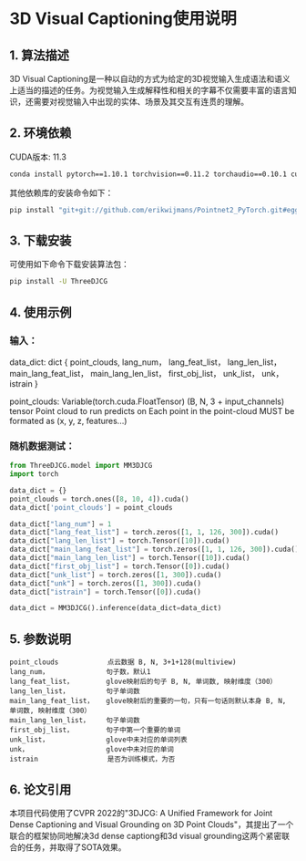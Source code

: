 # 3D Visual Captioning使用说明

## 1. 算法描述

3D Visual Captioning是一种以自动的方式为给定的3D视觉输入生成语法和语义上适当的描述的任务。为视觉输入生成解释性和相关的字幕不仅需要丰富的语言知识，还需要对视觉输入中出现的实体、场景及其交互有连贯的理解。

## 2. 环境依赖

CUDA版本: 11.3
```bash
conda install pytorch==1.10.1 torchvision==0.11.2 torchaudio==0.10.1 cudatoolkit=11.3 -c pytorch -c conda-forge
```

其他依赖库的安装命令如下：
```bash
pip install "git+git://github.com/erikwijmans/Pointnet2_PyTorch.git#egg=pointnet2_ops&subdirectory=pointnet2_ops_lib"
```

## 3. 下载安装

可使用如下命令下载安装算法包：
```bash
pip install -U ThreeDJCG
```

## 4. 使用示例

### 输入：
data_dict: dict
        {
            point_clouds,
            lang_num，
            lang_feat_list，
            lang_len_list，
            main_lang_feat_list，
            main_lang_len_list，
            first_obj_list，
            unk_list，
            unk，
            istrain
        }

point_clouds: Variable(torch.cuda.FloatTensor)
        (B, N, 3 + input_channels) tensor
        Point cloud to run predicts on
        Each point in the point-cloud MUST
        be formated as (x, y, z, features...)

### 随机数据测试：

```python
from ThreeDJCG.model import MM3DJCG
import torch

data_dict = {}
point_clouds = torch.ones([8, 10, 4]).cuda()
data_dict['point_clouds'] = point_clouds

data_dict["lang_num"] = 1
data_dict["lang_feat_list"] = torch.zeros([1, 1, 126, 300]).cuda()
data_dict["lang_len_list"] = torch.Tensor([10]).cuda()
data_dict["main_lang_feat_list"] = torch.zeros([1, 1, 126, 300]).cuda()
data_dict["main_lang_len_list"] = torch.Tensor([10]).cuda()
data_dict["first_obj_list"] = torch.Tensor([0]).cuda()
data_dict["unk_list"] = torch.zeros([1, 300]).cuda()
data_dict["unk"] = torch.zeros([1, 300]).cuda()
data_dict["istrain"] = torch.Tensor([0]).cuda()

data_dict = MM3DJCG().inference(data_dict=data_dict)
```

## 5. 参数说明

```
point_clouds            点云数据 B, N, 3+1+128(multiview)
lang_num，              句子数，默认1 
lang_feat_list，        glove映射后的句子 B, N, 单词数, 映射维度（300）
lang_len_list，         句子单词数
main_lang_feat_list，   glove映射后的重要的一句，只有一句话则默认本身 B, N, 单词数, 映射维度（300）
main_lang_len_list，    句子单词数
first_obj_list，        句子中第一个重要的单词
unk_list，              glove中未对应的单词列表
unk，                   glove中未对应的单词
istrain                 是否为训练模式，为否
```

## 6. 论文引用

本项目代码使用了CVPR 2022的"3DJCG: A Unified Framework for Joint Dense Captioning and Visual Grounding on 3D Point Clouds"，其提出了一个联合的框架协同地解决3d dense captiong和3d visual grounding这两个紧密联合的任务，并取得了SOTA效果。